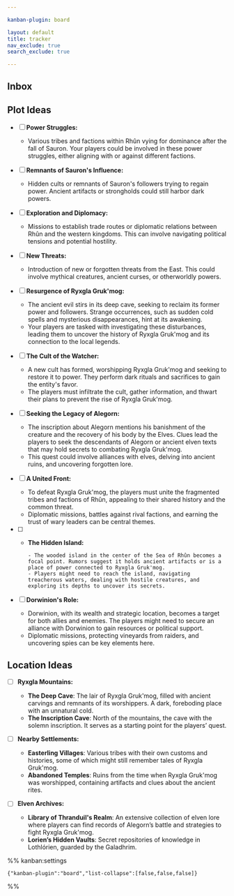 ```yaml
---

kanban-plugin: board

layout: default
title: tracker
nav_exclude: true
search_exclude: true

---
```


## Inbox



## Plot Ideas

- [ ] **Power Struggles:**
	
	- Various tribes and factions within Rhûn vying for dominance after the fall of Sauron. Your players could be involved in these power struggles, either aligning with or against different factions.
- [ ] **Remnants of Sauron's Influence:**
	
	- Hidden cults or remnants of Sauron's followers trying to regain power. Ancient artifacts or strongholds could still harbor dark powers.
- [ ] **Exploration and Diplomacy:**
	
	- Missions to establish trade routes or diplomatic relations between Rhûn and the western kingdoms. This can involve navigating political tensions and potential hostility.
- [ ] **New Threats:**
	
	- Introduction of new or forgotten threats from the East. This could involve mythical creatures, ancient curses, or otherworldly powers.
- [ ] **Resurgence of Ryxgla Gruk'mog:**
	
	- The ancient evil stirs in its deep cave, seeking to reclaim its former power and followers. Strange occurrences, such as sudden cold spells and mysterious disappearances, hint at its awakening.
	- Your players are tasked with investigating these disturbances, leading them to uncover the history of Ryxgla Gruk'mog and its connection to the local legends.
- [ ] **The Cult of the Watcher:**
	
	- A new cult has formed, worshipping Ryxgla Gruk'mog and seeking to restore it to power. They perform dark rituals and sacrifices to gain the entity's favor.
	- The players must infiltrate the cult, gather information, and thwart their plans to prevent the rise of Ryxgla Gruk'mog.
- [ ] **Seeking the Legacy of Alegorn:**
	
	- The inscription about Alegorn mentions his banishment of the creature and the recovery of his body by the Elves. Clues lead the players to seek the descendants of Alegorn or ancient elven texts that may hold secrets to combating Ryxgla Gruk'mog.
	- This quest could involve alliances with elves, delving into ancient ruins, and uncovering forgotten lore.
- [ ] **A United Front:**
	
	- To defeat Ryxgla Gruk'mog, the players must unite the fragmented tribes and factions of Rhûn, appealing to their shared history and the common threat.
	- Diplomatic missions, battles against rival factions, and earning the trust of wary leaders can be central themes.
- [ ] - **The Hidden Island:**
	    
	    - The wooded island in the center of the Sea of Rhûn becomes a focal point. Rumors suggest it holds ancient artifacts or is a place of power connected to Ryxgla Gruk'mog.
	    - Players might need to reach the island, navigating treacherous waters, dealing with hostile creatures, and exploring its depths to uncover its secrets.
- [ ] **Dorwinion's Role:**
	
	- Dorwinion, with its wealth and strategic location, becomes a target for both allies and enemies. The players might need to secure an alliance with Dorwinion to gain resources or political support.
	- Diplomatic missions, protecting vineyards from raiders, and uncovering spies can be key elements here.


## Location Ideas

- [ ] **Ryxgla Mountains:**
	
	- **The Deep Cave**: The lair of Ryxgla Gruk'mog, filled with ancient carvings and remnants of its worshippers. A dark, foreboding place with an unnatural cold.
	- **The Inscription Cave**: North of the mountains, the cave with the solemn inscription. It serves as a starting point for the players’ quest.
- [ ] **Nearby Settlements:**
	
	- **Easterling Villages**: Various tribes with their own customs and histories, some of which might still remember tales of Ryxgla Gruk'mog.
	- **Abandoned Temples**: Ruins from the time when Ryxgla Gruk'mog was worshipped, containing artifacts and clues about the ancient rites.
- [ ] **Elven Archives:**
	
	- **Library of Thranduil's Realm**: An extensive collection of elven lore where players can find records of Alegorn’s battle and strategies to fight Ryxgla Gruk'mog.
	- **Lorien’s Hidden Vaults**: Secret repositories of knowledge in Lothlórien, guarded by the Galadhrim.




%% kanban:settings
```
{"kanban-plugin":"board","list-collapse":[false,false,false]}
```
%%